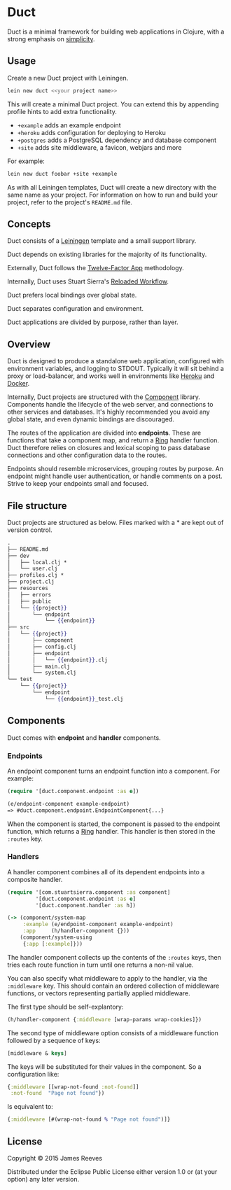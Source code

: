 # Duct

Duct is a minimal framework for building web applications in Clojure,
with a strong emphasis on [simplicity][].

[simplicity]: http://www.infoq.com/presentations/Simple-Made-Easy


## Usage

Create a new Duct project with Leiningen.

```sh
lein new duct <<your project name>>
```

This will create a minimal Duct project. You can extend this by
appending profile hints to add extra functionality.

* `+example`  adds an example endpoint
* `+heroku`   adds configuration for deploying to Heroku
* `+postgres` adds a PostgreSQL dependency and database component
* `+site`     adds site middleware, a favicon, webjars and more

For example:

```sh
lein new duct foobar +site +example
```

As with all Leiningen templates, Duct will create a new directory with
the same name as your project. For information on how to run and build
your project, refer to the project's `README.md` file.


## Concepts

Duct consists of a [Leiningen][] template and a small support library.

Duct depends on existing libraries for the majority of its functionality.

Externally, Duct follows the [Twelve-Factor App][12-factor] methodology.

Internally, Duct uses Stuart Sierra's [Reloaded Workflow][reloaded].

Duct prefers local bindings over global state.

Duct separates configuration and environment.

Duct applications are divided by purpose, rather than layer.

[leiningen]: https://github.com/technomancy/leiningen
[12-factor]: http://12factor.net/
[reloaded]:  http://thinkrelevance.com/blog/2013/06/04/clojure-workflow-reloaded


## Overview

Duct is designed to produce a standalone web application, configured
with environment variables, and logging to STDOUT. Typically it will
sit behind a proxy or load-balancer, and works well in environments
like [Heroku][] and [Docker][].

Internally, Duct projects are structured with the [Component][]
library. Components handle the lifecycle of the web server, and
connections to other services and databases. It's highly recommended
you avoid any global state, and even dynamic bindings are discouraged.

The routes of the application are divided into **endpoints**. These
are functions that take a component map, and return a [Ring][] handler
function. Duct therefore relies on closures and lexical scoping to
pass database connections and other configuration data to the routes.

Endpoints should resemble microservices, grouping routes by purpose.
An endpoint might handle user authentication, or handle comments on a
post. Strive to keep your endpoints small and focused.

[heroku]: https://www.heroku.com/
[docker]: https://www.docker.com/
[component]: https://github.com/stuartsierra/component
[ring]:   https://github.com/ring-clojure/ring


## File structure

Duct projects are structured as below. Files marked with a * are kept
out of version control.

```handlebars
.
├── README.md
├── dev
│   ├── local.clj *
│   └── user.clj
├── profiles.clj *
├── project.clj
├── resources
│   ├── errors
│   ├── public
│   └── {{project}}
│       └── endpoint
│           └── {{endpoint}}
├── src
│   └── {{project}}
│       ├── component
│       ├── config.clj
│       ├── endpoint
│       │   └── {{endpoint}}.clj
│       ├── main.clj
│       └── system.clj
└── test
    └── {{project}}
        └── endpoint
            └── {{endpoint}}_test.clj
```


## Components

Duct comes with **endpoint** and **handler** components.


### Endpoints

An endpoint component turns an endpoint function into a component.
For example:

```clojure
(require '[duct.component.endpoint :as e])

(e/endpoint-component example-endpoint)
=> #duct.component.endpoint.EndpointComponent{...}
```

When the component is started, the component is passed to the endpoint
function, which returns a [Ring][] handler. This handler is then
stored in the `:routes` key.


### Handlers

A handler component combines all of its dependent endpoints into a
composite handler.

```clojure
(require '[com.stuartsierra.component :as component]
         '[duct.component.endpoint :as e]
         '[duct.component.handler :as h])

(-> (component/system-map
     :example (e/endpoint-component example-endpoint)
     :app     (h/handler-component {}))
    (component/system-using
     {:app [:example]}))
```

The handler component collects up the contents of the `:routes` keys,
then tries each route function in turn until one returns a non-nil
value.

You can also specify what middleware to apply to the handler, via the
`:middleware` key. This should contain an ordered collection of
middleware functions, or vectors representing partially applied
middleware.

The first type should be self-explantory:

```clojure
(h/handler-component {:middleware [wrap-params wrap-cookies]})
```

The second type of middleware option consists of a middleware function
followed by a sequence of keys:

```clojure
[middleware & keys]
```

The keys will be substituted for their values in the component. So a
configuration like:

```clojure
{:middleware [[wrap-not-found :not-found]]
 :not-found  "Page not found"})
```

Is equivalent to:

```clojure
{:middleware [#(wrap-not-found % "Page not found")]}
```


## License

Copyright © 2015 James Reeves

Distributed under the Eclipse Public License either version 1.0 or (at
your option) any later version.
